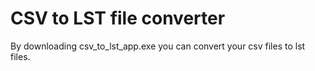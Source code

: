 # CSV to LST file converter

By downloading csv_to_lst_app.exe you can convert your csv files to lst files. 